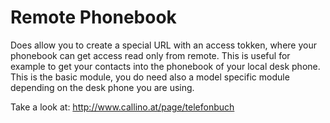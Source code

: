 # Remote Phonebook
Does allow you to create a special URL with an access tokken, where your phonebook can get access read only from remote.
This is useful for example to get your contacts into the phonebook of your local desk phone.
This is the basic module, you do need also a model specific module depending on the desk phone you are using.


Take a look at: http://www.callino.at/page/telefonbuch